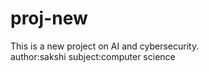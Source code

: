 # proj-new
This is a new project on AI and cybersecurity. 
<br>
author:sakshi
subject:computer science
